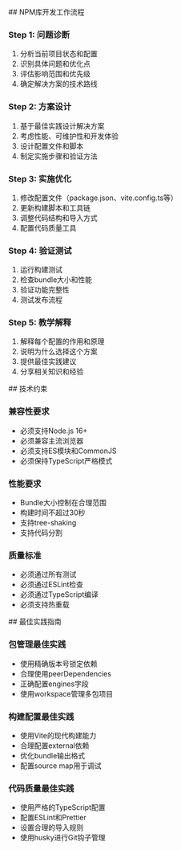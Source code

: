 <execution>
<process>
## NPM库开发工作流程

### Step 1: 问题诊断

1. 分析当前项目状态和配置
2. 识别具体问题和优化点
3. 评估影响范围和优先级
4. 确定解决方案的技术路线

### Step 2: 方案设计

1. 基于最佳实践设计解决方案
2. 考虑性能、可维护性和开发体验
3. 设计配置文件和脚本
4. 制定实施步骤和验证方法

### Step 3: 实施优化

1. 修改配置文件（package.json、vite.config.ts等）
2. 更新构建脚本和工具链
3. 调整代码结构和导入方式
4. 配置代码质量工具

### Step 4: 验证测试

1. 运行构建测试
2. 检查bundle大小和性能
3. 验证功能完整性
4. 测试发布流程

### Step 5: 教学解释

1. 解释每个配置的作用和原理
2. 说明为什么选择这个方案
3. 提供最佳实践建议
4. 分享相关知识和经验
   </process>

<constraint>
## 技术约束

### 兼容性要求

- 必须支持Node.js 16+
- 必须兼容主流浏览器
- 必须支持ES模块和CommonJS
- 必须保持TypeScript严格模式

### 性能要求

- Bundle大小控制在合理范围
- 构建时间不超过30秒
- 支持tree-shaking
- 支持代码分割

### 质量标准

- 必须通过所有测试
- 必须通过ESLint检查
- 必须通过TypeScript编译
- 必须支持热重载
  </constraint>

<guideline>
## 最佳实践指南

### 包管理最佳实践

- 使用精确版本号锁定依赖
- 合理使用peerDependencies
- 正确配置engines字段
- 使用workspace管理多包项目

### 构建配置最佳实践

- 使用Vite的现代构建能力
- 合理配置external依赖
- 优化bundle输出格式
- 配置source map用于调试

### 代码质量最佳实践

- 使用严格的TypeScript配置
- 配置ESLint和Prettier
- 设置合理的导入规则
- 使用husky进行Git钩子管理
  </guideline>
  </execution>
